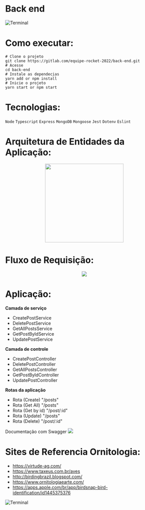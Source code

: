 # Back end
![Terminal](https://i.imgur.com/aDrUs3Y.png)

# Como executar:
```
# Clone o projeto
git clone https://gitlab.com/equipe-rocket-2022/back-end.git
# Acesse
cd back-end
# Instale as dependecias
yarn add or npm install
# Inicie o projeto
yarn start or npm start
```


# Tecnologias:
`Node` `Typescript` `Express` `MongoDB` `Mongoose`
`Jest` `Dotenv` `Eslint`


# Arquitetura de Entidades da Aplicação:
<div align="center">
  <img src="https://i.imgur.com/JzuaG9s.jpg"  width="250" height="250">
</div>

# Fluxo de Requisição:
<div align="center">
  <img src="https://i.imgur.com/ebIz4xy.jpg" >
</div>


# Aplicação:

**Camada de serviço**
- CreatePostService
- DeletePostService
- GetAllPostsService
- GetPostByIdService
- UpdatePostService

**Camada de controle**
- CreatePostController
- DeletePostController
- GetAllPostsController
- GetPostByIdController
- UpdatePostController


**Rotas da aplicação**
- Rota (Create)   "/posts"
- Rota (Get All) "/posts"
- Rota (Get by id)  "/post/:id"
- Rota (Update) "/posts"
- Rota (Delete) "/post/:id"

Documentação com Swagger
<img src="https://i.imgur.com/sW5lMpS.png" >


# Sites de Referencia Ornitologia:

- https://virtude-ag.com/
- https://www.taxeus.com.br/aves
- http://birdingbrazil.blogspot.com/
- https://www.ornitologiaearte.com/
- https://apps.apple.com/br/app/birdsnap-bird-identification/id1445375376

![Terminal](https://i.imgur.com/ApLxD58.png)

